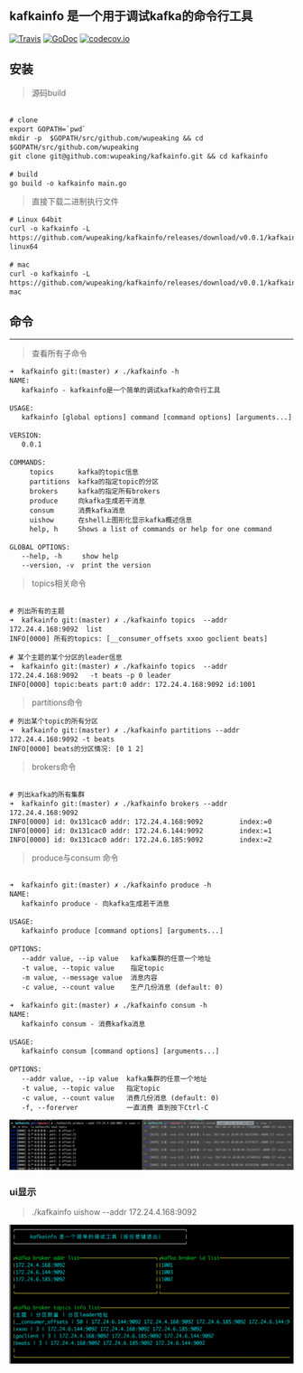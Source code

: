 ## kafkainfo 是一个用于调试kafka的命令行工具

[![Travis](https://travis-ci.org/wupeaking/kafkainfo.svg?branch=master)](https://travis-ci.org/wupeaking/kafkainfo)
[![GoDoc](https://godoc.org/github.com/wupeaking/kafkainfo?status.svg)](https://godoc.org/github.com/wupeaking/kafkainfo)
[![codecov.io](https://codecov.io/gh/wupeaking/kafkainfo/coverage.svg?branch=master)](https://codecov.io/gh/wupeaking/kafkainfo?branch=master)

## 安装


> 源码build

```shell

# clone
export GOPATH=`pwd`
mkdir -p  $GOPATH/src/github.com/wupeaking && cd $GOPATH/src/github.com/wupeaking
git clone git@github.com:wupeaking/kafkainfo.git && cd kafkainfo

# build
go build -o kafkainfo main.go

```

> 直接下载二进制执行文件

```shell
# Linux 64bit
curl -o kafkainfo -L https://github.com/wupeaking/kafkainfo/releases/download/v0.0.1/kafkainfo-linux64

# mac
curl -o kafkainfo -L https://github.com/wupeaking/kafkainfo/releases/download/v0.0.1/kafkainfo-mac
```


## 命令
---

> 查看所有子命令

```shell
➜  kafkainfo git:(master) ✗ ./kafkainfo -h
NAME:
   kafkainfo - kafkainfo是一个简单的调试kafka的命令行工具

USAGE:
   kafkainfo [global options] command [command options] [arguments...]

VERSION:
   0.0.1

COMMANDS:
     topics      kafka的topic信息
     partitions  kafka的指定topic的分区
     brokers     kafka的指定所有brokers
     produce     向kafka生成若干消息
     consum      消费kafka消息
     uishow      在shell上图形化显示kafka概述信息
     help, h     Shows a list of commands or help for one command

GLOBAL OPTIONS:
   --help, -h     show help
   --version, -v  print the version
```


> topics相关命令

```shell

# 列出所有的主题
➜  kafkainfo git:(master) ✗ ./kafkainfo topics  --addr 172.24.4.168:9092  list
INFO[0000] 所有的topics: [__consumer_offsets xxoo goclient beats]

# 某个主题的某个分区的leader信息
➜  kafkainfo git:(master) ✗ ./kafkainfo topics  --addr 172.24.4.168:9092   -t beats -p 0 leader
INFO[0000] topic:beats part:0 addr: 172.24.4.168:9092 id:1001
```


> partitions命令

```shell
# 列出某个topic的所有分区
➜  kafkainfo git:(master) ✗ ./kafkainfo partitions --addr 172.24.4.168:9092 -t beats
INFO[0000] beats的分区情况: [0 1 2]
```

> brokers命令

```shell

# 列出kafka的所有集群
➜  kafkainfo git:(master) ✗ ./kafkainfo brokers --addr 172.24.4.168:9092
INFO[0000] id: 0x131cac0 addr: 172.24.4.168:9092         index:=0
INFO[0000] id: 0x131cac0 addr: 172.24.6.144:9092         index:=1
INFO[0000] id: 0x131cac0 addr: 172.24.6.185:9092         index:=2
```

> produce与consum 命令

```shell

➜  kafkainfo git:(master) ✗ ./kafkainfo produce -h
NAME:
   kafkainfo produce - 向kafka生成若干消息

USAGE:
   kafkainfo produce [command options] [arguments...]

OPTIONS:
   --addr value, --ip value   kafka集群的任意一个地址
   -t value, --topic value    指定topic
   -m value, --message value  消息内容
   -c value, --count value    生产几份消息 (default: 0)

➜  kafkainfo git:(master) ✗ ./kafkainfo consum -h
NAME:
   kafkainfo consum - 消费kafka消息

USAGE:
   kafkainfo consum [command options] [arguments...]

OPTIONS:
   --addr value, --ip value  kafka集群的任意一个地址
   -t value, --topic value   指定topic
   -c value, --count value   消费几份消息 (default: 0)
   -f, --forerver            一直消费 直到按下Ctrl-C
```
![produce-consum](./doc/producs-consum.png)


### ui显示


> ./kafkainfo uishow --addr 172.24.4.168:9092

![uishow](./doc/uishow.png)



